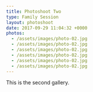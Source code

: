 ```yaml
---
title: Photoshoot Two
type: Family Session
layout: photoshoot
date: 2017-09-29 11:04:32 +0000
photos:
  - /assets/images/photo-02.jpg
  - /assets/images/photo-02.jpg
  - /assets/images/photo-02.jpg
  - /assets/images/photo-02.jpg
  - /assets/images/photo-02.jpg
  - /assets/images/photo-02.jpg
---
```

This is the second gallery.